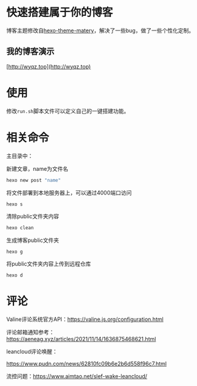 # 快速搭建属于你的博客
博客主题修改自[hexo-theme-matery](https://github.com/blinkfox/hexo-theme-matery)，解决了一些bug，做了一些个性化定制。

## 我的博客演示
[http://wyqz.top](http://wyqz.top)

# 使用

修改`run.sh`脚本文件可以定义自己的一键搭建功能。

# 相关命令

主目录中：

新建文章，name为文件名

```bash
hexo new post "name"
```

将文件部署到本地服务器上，可以通过4000端口访问

```bash
hexo s
```

清除public文件夹内容

```bash
hexo clean
```

生成博客public文件夹

```
hexo g
```

将public文件夹内容上传到远程仓库

```
hexo d
```

# 评论

Valine评论系统官方API：https://valine.js.org/configuration.html

评论邮箱通知参考：https://aeneag.xyz/articles/2021/11/14/1636875468621.html

leancloud评论唤醒：

https://www.pudn.com/news/62810fc09b6e2b6d558f96c7.html

流控问题：https://www.aimtao.net/slef-wake-leancloud/

